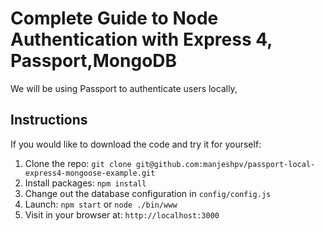 # Complete Guide to Node Authentication with Express 4, Passport,MongoDB


We will be using Passport to authenticate users locally, 

## Instructions

If you would like to download the code and try it for yourself:

1. Clone the repo: `git clone git@github.com:manjeshpv/passport-local-express4-mongoose-example.git`
2. Install packages: `npm install`
3. Change out the database configuration in `config/config.js`
4. Launch: `npm start` or `node ./bin/www` 
5. Visit in your browser at: `http://localhost:3000`



